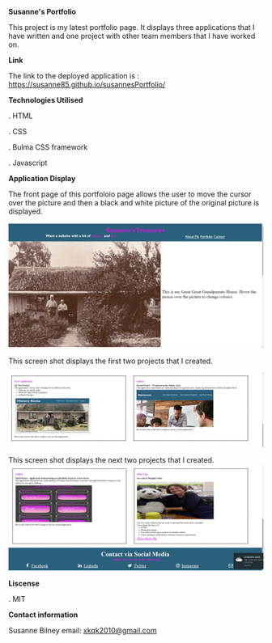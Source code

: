 **Susanne's Portfolio**

This project is my latest portfolio page.  It displays three applications that I have written and one project with other
team members that I have worked on.

**Link**

The link to the deployed application is : https://susanne85.github.io/susannesPortfolio/

**Technologies Utilised**

. HTML 

. CSS

. Bulma CSS framework

. Javascript

**Application Display**

The front page of this portfoloio page allows the user to move the cursor over the picture and then a black and white picture of the original picture is displayed.

![Black and white picture of oringal web page](./assets/images/2_readme.png)

This screen shot displays the first two projects that I created.

![First and Second projects](./assets/images/3_readme.png)

This screen shot displays the next two projects that I created.
![Third and Fourth projects](./assets/images/4_readme.png)

**Liscense**

. MIT

**Contact information**

Susanne Bilney 
email: xkqk2010@gmail.com